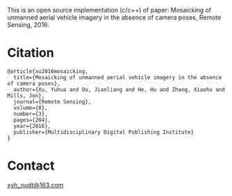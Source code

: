 This is an open source implementation (c/c++) of paper: 
Mosaicking of unmanned aerial vehicle imagery in the absence of camera poses, Remote Sensing, 2016.

# Citation
```
@article{xu2016mosaicking,
  title={Mosaicking of unmanned aerial vehicle imagery in the absence of camera poses},
  author={Xu, Yuhua and Ou, Jianliang and He, Hu and Zhang, Xiaohu and Mills, Jon},
  journal={Remote Sensing},
  volume={8},
  number={3},
  pages={204},
  year={2016},
  publisher={Multidisciplinary Digital Publishing Institute}
}
```

# Contact
xyh_nudt@163.com